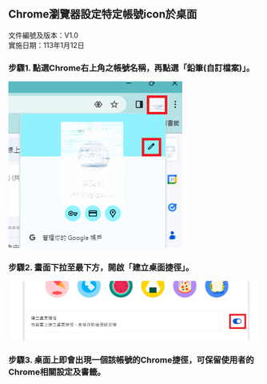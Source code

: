 ## Chrome瀏覽器設定特定帳號icon於桌面

文件編號及版本：V1.0\
實施日期：113年1月12日

### 步驟1. 點選Chrome右上角之帳號名稱，再點選「鉛筆(自訂檔案)」。
![Alt text](images/image01.png)

### 步驟2. 畫面下拉至最下方，開啟「建立桌面捷徑」。
![Alt text](images/image02.png)

### 步驟3. 桌面上即會出現一個該帳號的Chrome捷徑，可保留使用者的Chrome相關設定及書籤。
